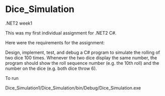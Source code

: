# Dice_Simulation

.NET2 week1

This was my first individual assignment for .NET2 C#.

Here were the requirements for the assignment:

Design, implement, test, and debug a C# program to simulate the rolling of two dice 100 times.  Whenever the two dice display the same number, the program should show the roll sequence number (e.g. the 10th roll) and the number on the dice (e.g. both dice throw 6).

To run

Dice_Simulation1/Dice_Simulation/bin/Debug/Dice_Simulation.exe
